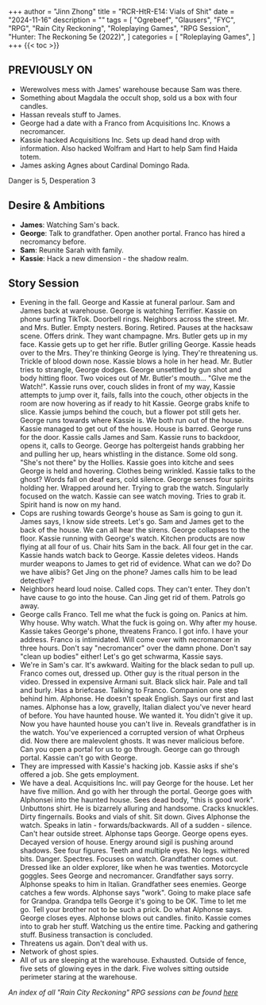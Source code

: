 +++
author = "Jinn Zhong"
title = "RCR-HtR-E14: Vials of Shit"
date = "2024-11-16"
description = ""
tags = [
    "Ogrebeef",
    "Glausers",
    "FYC",
    "RPG",
    "Rain City Reckoning",
    "Roleplaying Games",
    "RPG Session",
    "Hunter: The Reckoning 5e (2022)",
]
categories = [
    "Roleplaying Games",
]
+++
{{< toc >}}

## PREVIOUSLY ON
* Werewolves mess with James' warehouse because Sam was there.
* Something about Magdala the occult shop, sold us a box with four candles. 
* Hassan reveals stuff to James. 
* George had a date with a Franco from Acquisitions Inc. Knows a necromancer.
* Kassie hacked Acquisitions Inc. Sets up dead hand drop with information. Also hacked Wolfram and Hart to help Sam find Haida totem.
* James asking Agnes about Cardinal Domingo Rada.

Danger is 5, Desperation 3

## Desire & Ambitions

* **James**: Watching Sam's back.
* **George**: Talk to grandfather. Open another portal. Franco has hired a necromancy before.
* **Sam**: Reunite Sarah with family.
* **Kassie**: Hack a new dimension - the shadow realm.

## Story Session

* Evening in the fall. George and Kassie at funeral parlour. Sam and James back at warehouse. George is watching Terrifier. Kassie on phone surfing TikTok. Doorbell rings. Neighbors across the street. Mr. and Mrs. Butler. Empty nesters. Boring. Retired. Pauses at the hacksaw scene. Offers drink. They want champagne. Mrs. Butler gets up in my face. Kassie gets up to get her rifle. Butler grilling George. Kassie heads over to the Mrs. They're thinking George is lying. They're threatening us. Trickle of blood down nose. Kassie blows a hole in her head. Mr. Butler tries to strangle, George dodges. George unsettled by gun shot and body hitting floor. Two voices out of Mr. Butler's mouth... "GIve me the Watch!". Kassie runs over, couch slides in front of my way, Kassie attempts to jump over it, fails, falls into the couch, other objects in the room are now hovering as if ready to hit Kassie. George grabs knife to slice. Kassie jumps behind the couch, but a flower pot still gets her. George runs towards where Kassie is. We both run out of the house. Kassie managed to get out of the house. House is barred. George runs for the door. Kassie calls James and Sam. Kassie runs to backdoor, opens it, calls to George. George has poltergeist hands grabbing her and pulling her up, hears whistling in the distance. Some old song. "She's not there" by the Hollies. Kassie goes into kitche and sees George is held and hovering. Clothes being wrinkled. Kassie talks to the ghost? Words fall on deaf ears, cold silence. George senses four spirits holding her. Wrapped around her. Trying to grab the watch. Singularly focused on the watch. Kassie can see watch moving. Tries to grab it. Spirit hand is now on my hand.
* Cops are rushing towards George's house as Sam is going to gun it. James says, I know side streets. Let's go. Sam and James get to the back of the house. We can all hear the sirens. George collapses to the floor. Kassie running with George's watch. Kitchen products are now flying at all four of us. Chair hits Sam in the back. All four get in the car. Kassie hands watch back to George. Kassie deletes videos. Hands murder weapons to James to get rid of evidence. What can we do? Do we have alibis? Get Jing on the phone? James calls him to be lead detective?
* Neighbors heard loud noise. Called cops. They can't enter. They don't have cause to go into the house. Can Jing get rid of them. Patrols go away.
* George calls Franco. Tell me what the fuck is going on. Panics at him. Why house. Why watch. What the fuck is going on. Why after my house. Kassie takes George's phone, threatens Franco. I got info. I have your address. Franco is intimidated. Will come over with necromancer in three hours. Don't say "necromancer" over the damn phone. Don't say "clean up bodies" either! Let's go get schwarma, Kassie says.
* We're in Sam's car. It's awkward. Waiting for the black sedan to pull up. Franco comes out, dressed up. Other guy is the ritual person in the video. Dressed in expensive Armani suit. Black slick hair. Pale and tall and burly. Has a briefcase. Talking to Franco. Companion one step behind him. Alphonse. He doesn't speak English. Says our first and last names. Alphonse has a low, gravelly, Italian dialect you've never heard of before. You have haunted house. We wanted it. You didn't give it up. Now you have haunted house you can't live in. Reveals grandfather is in the watch. You've experienced a corrupted version of what Orpheus did. Now there are malevolent ghosts. It was never malicious before. Can you open a portal for us to go through. George can go through portal. Kassie can't go with George. 
* They are impressed with Kassie's hacking job. Kassie asks if she's offered a job. She gets employment.
* We have a deal. Acquisitions Inc. will pay George for the house. Let her have five million. And go with her through the portal. George goes with Alphonsei into the haunted house. Sees dead body, "this is good work". Unbuttons shirt. He is bizarrely alluring and handsome. Cracks knuckles. Dirty fingernails. Books and vials of shit. Sit down. Gives Alphonse the watch. Speaks in latin - forwards/backwards. All of a sudden - silence. Can't hear outside street. Alphonse taps George. George opens eyes. Decayed version of house. Energy around sigil is pushing around shadows. See four figures. Teeth and multiple eyes. No legs. withered bits. Danger. Spectres. Focuses on watch. Grandfather comes out. Dressed like an older explorer, like when he was twenties. Motorcycle goggles. Sees George and necromancer. Grandfather says sorry. Alphonse speaks to him in Italian. Grandfather sees enemies. George catches a few words. Alphonse says "work". Going to make place safe for Grandpa. Grandpa tells George it's going to be OK. Time to let me go. Tell your brother not to be such a prick. Do what Alphonse says. George closes eyes. Alphonse blows out candles. finito. Kassie comes into to grab her stuff. Watching us the entire time. Packing and gathering stuff. Business transaction is concluded.
* Threatens us again. Don't deal with us. 
* Network of ghost spies. 
* All of us are sleeping at the warehouse. Exhausted. Outside of fence, five sets of glowing eyes in the dark. Five wolves sitting outside perimeter staring at the warehouse.

_An index of all "Rain City Reckoning" RPG sessions can be found [here](https://journal.jinnzhong.com/tags/rain-city-reckoning/)_
